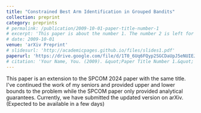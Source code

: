 ```yaml
---
title: "Constrained Best Arm Identification in Grouped Bandits"
collection: preprint
category: preprints
# permalink: /publication/2009-10-01-paper-title-number-1
# excerpt: 'This paper is about the number 1. The number 2 is left for future work.'
# date: 2009-10-01
venue: 'arXiv Preprint'
# slidesurl: 'http://academicpages.github.io/files/slides1.pdf'
paperurl: 'https://drive.google.com/file/d/1T0_6Uq6FQyp2SGCDaUpJ5eNUIEJUby-k/view?usp=sharing'
# citation: 'Your Name, You. (2009). &quot;Paper Title Number 1.&quot; <i>Journal 1</i>. 1(1).'
---
```

This paper is an extension to the SPCOM 2024 paper with the same title. I've continued the work of my seniors and provided upper and lower bounds to the problem while the SPCOM paper only provided analytical guarantees. Currently, we have submitted the updated version on arXiv. (Expected to be available in a few days)